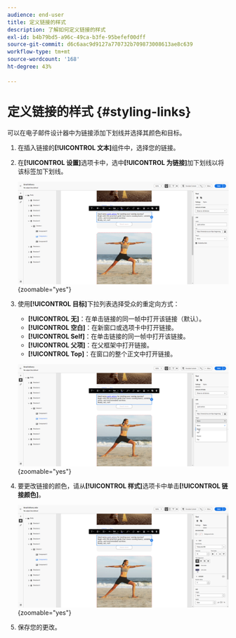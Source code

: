 ```yaml
---
audience: end-user
title: 定义链接的样式
description: 了解如何定义链接的样式
exl-id: b4b79bd5-a96c-49ca-b3fe-95befef00dff
source-git-commit: d6c6aac9d9127a770732b709873008613ae8c639
workflow-type: tm+mt
source-wordcount: '168'
ht-degree: 43%

---
```


# 定义链接的样式 {#styling-links}

可以在电子邮件设计器中为链接添加下划线并选择其颜色和目标。

1. 在插入链接的&#x200B;**[!UICONTROL 文本]**&#x200B;组件中，选择您的链接。

1. 在&#x200B;**[!UICONTROL 设置]**&#x200B;选项卡中，选中&#x200B;**[!UICONTROL 为链接]**&#x200B;加下划线以将该标签加下划线。

   ![屏幕截图显示“设置”选项卡中的“下划线”链接选项。](assets/link_1.png){zoomable="yes"}

1. 使用&#x200B;**[!UICONTROL 目标]**&#x200B;下拉列表选择受众的重定向方式：

   * **[!UICONTROL 无]**：在单击链接的同一帧中打开该链接（默认）。
   * **[!UICONTROL 空白]**：在新窗口或选项卡中打开链接。
   * **[!UICONTROL Self]**：在单击链接的同一帧中打开该链接。
   * **[!UICONTROL 父项]**：在父框架中打开链接。
   * **[!UICONTROL Top]**：在窗口的整个正文中打开链接。

   ![屏幕截图显示“设置”选项卡中的“Target”下拉选项。](assets/link_2.png){zoomable="yes"}

1. 要更改链接的颜色，请从&#x200B;**[!UICONTROL 样式]**&#x200B;选项卡中单击&#x200B;**[!UICONTROL 链接颜色]**。

   ![显示“样式”选项卡中的“链接颜色”选项的屏幕快照。](assets/link_3.png){zoomable="yes"}

1. 保存您的更改。